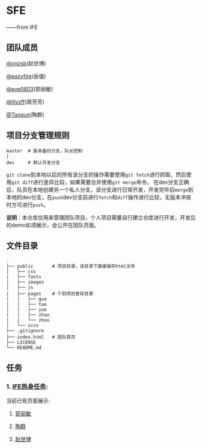 # SFE
——from IFE  

## 团队成员

[@cnzsb](https://github.com/cnzsb/)(赵世博)

[@eazyfire](https://github.com/eazyfire/)(岳强)

[@eve0803](https://github.com/eve0803/)(郭丽敏)

[@lilyzff](https://github.com/lilyzff/)(周芳芳)

[@Taoqun](https://github.com/Taoqun/)(陶群)


## 项目分支管理规则

```
master	# 版本备份分支，队长控制
|
dev		# 默认开发分支
```

`git clone`到本地以后的所有该分支的操作需要使用`git fetch`进行抓取，然后使用`git diff`进行差异比较，如果需要合并使用`git merge`命令。
在dev分支正确后，队员在本地创建另一个私人分支，该分支进行日常开发，开发完毕后`merge`到本地的dev分支，在`push`dev分支前进行`fetch`和`diff`操作进行比较，无版本冲突时方可进行`push`。

**说明**：本仓库仅用来管理团队项目，个人项目需要自行建立仓库进行开发，开发后的demo如须展示，会公开在团队页面。

## 文件目录

```
.
├── public       # 项目目录，该目录下直接保存html文件
|   ├── css
|   ├── fonts
|   ├── images
|   ├── js
|   ├── pages    # 个别项目暂存目录
|   |   ├── guo
|   |   ├── tao
|   |   ├── yue
|   |   ├── zhao
|   |   └── zhou
|   └── scss
├── .gitignore
├── index.html   # 团队首页
├── LICENSE
└── README.md
```

## 任务

### 1. [IFE热身任务](http://ife.baidu.com/static/warmup.html):

当前已有页面展示:

1. [郭丽敏](http://zhaoshibo.net/sfe/dist/tmp/guo)

2. [陶群](http://zhaoshibo.net/sfe/dist/tmp/tao)

3. [赵世博](http://zhaoshibo.net/sfe/dist/tmp/zhao)